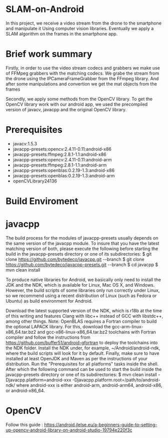 # SLAM-on-Android

In this project, we receive a video stream from the drone to the smartphone and manipulate it Using computer vision libraries.
Eventually we apply a SLAM algorithm on the frames in the smartphone app.

# Brief work summary
  Firstly, in order to use the video stream codecs and grabbers we make use of FFMpeg grabbers with the matching codecs.
We grabe the stream from the drone using the IPCameraFrameGrabber from the FFmpeg library. And after some manipulations and
convertion we get the mat objects from the frames

  Secondly, we apply some methods from the OpenCV library. To get the OpenCV library work with our android app, we used the
precompiled version of javacv, javacpp and the original OpenCV library.

# Prerequisites
-   javacv:1.5.3
-   javacpp-presets:opencv:2.4.11-0.11:android-x86
-   javacpp-presets:ffmpeg:2.8.1-1.1:android-x86
-   javacpp-presets:opencv:2.4.11-0.11:android-arm
-   javacpp-presets:ffmpeg:2.8.1-1.1:android-arm
-   javacpp-presets:openblas:0.2.19-1.3:android-x86
-   javacpp-presets:openblas:0.2.19-1.3:android-arm
-   openCVLibrary24136

# Build Enviroment
# javacpp

The build process for the modules of javacpp-presets usually depends on the same version of the javacpp module. To insure
that you have the latest matching version of both, please execute the following before starting the build in the 
javacpp-presets directory or one of its subdirectories:
$ git clone https://github.com/bytedeco/javacpp.git --branch <tag>
$ git clone https://github.com/bytedeco/javacpp-presets.git --branch <tag>
$ cd javacpp
$ mvn clean install

To produce native libraries for Android, we basically only need to install the JDK and the NDK, which is available for Linux,
Mac OS X, and Windows. However, the build scripts of some libraries only run correctly under Linux, so we recommend using a
recent distribution of Linux (such as Fedora or Ubuntu) as build environment for Android.

Download the latest supported version of the NDK, which is r18b at the time of this writing and features Clang with libc++
instead of GCC with libstdc++, among other things.
Note: OpenBLAS requires a Fortran compiler to build the optional LAPACK library. For this, download the gcc-arm-linux-
x86_64.tar.bz2 and gcc-x86-linux-x86_64.tar.bz2 toolchains with Fortran compiler and follow the instructions from
https://github.com/buffer51/android-gfortran to deploy the toolchains into the NDK folder.
Install the NDK under, for example, ~/Android/android-ndk, where the build scripts will look for it by default.
Finally, make sure to have installed at least OpenJDK and Maven as per the instructions of your distribution.
Run the "Prerequisites for all platforms" tasks inside the shell.
After which the following command can be used to start the build inside the javacpp-presets directory or one of its
subdirectories:
$ mvn clean install -Djavacpp.platform=android-xxx -Djavacpp.platform.root=/path/to/android-ndk/
where android-xxx is either android-arm, android-arm64, android-x86, or android-x86_64.

# OpenCV
Follow this guide : https://android.jlelse.eu/a-beginners-guide-to-setting-up-opencv-android-library-on-android-studio-19794e220f3c




  


